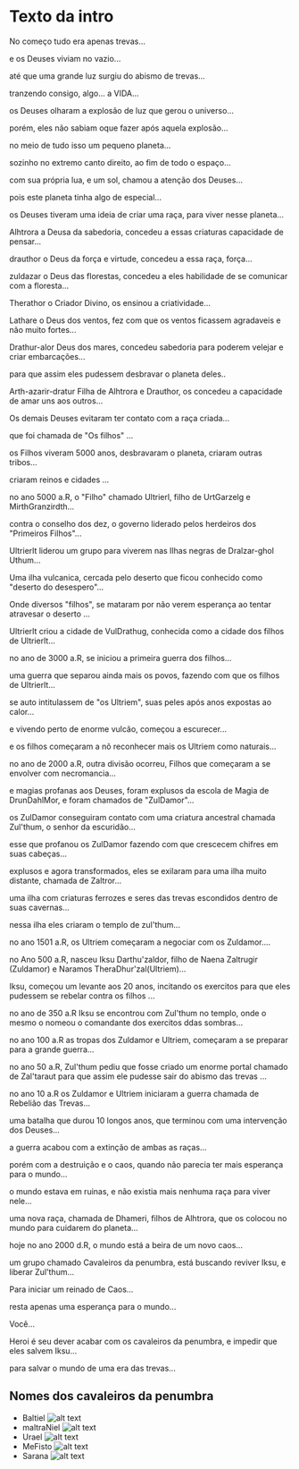 # Texto da intro

No começo tudo era apenas trevas...

e os Deuses viviam no vazio...

até que uma grande luz surgiu do abismo de trevas...

tranzendo consigo, algo... a VIDA...

os Deuses olharam a explosão de luz que gerou o universo...

porém, eles não sabiam oque fazer após aquela explosão...

no meio de tudo isso um pequeno planeta...

sozinho no extremo canto direito, ao fim de todo o espaço...

com sua própria lua, e um sol, chamou a atenção dos Deuses...

pois este planeta tinha algo de especial...

os Deuses tiveram uma ideia de criar uma raça, para viver nesse planeta...

Alhtrora a Deusa da sabedoria, concedeu a essas criaturas capacidade de pensar...

drauthor o Deus da força e virtude, concedeu a essa raça, força... 

zuldazar o Deus das florestas, concedeu a eles habilidade de se comunicar com a floresta...

Therathor o Criador Divino, os ensinou a criatividade... 

Lathare o Deus dos ventos, fez com que os ventos ficassem agradaveis e não muito fortes...

Drathur-alor Deus dos mares, concedeu sabedoria para poderem velejar e criar embarcações...

para que assim eles pudessem desbravar o planeta deles..

Arth-azarir-dratur Filha de Alhtrora e Drauthor, os concedeu a capacidade de amar uns aos outros...

Os demais Deuses evitaram ter contato com a raça criada...

que foi chamada de "Os filhos" ...

os Filhos viveram 5000 anos, desbravaram o planeta, criaram outras tribos...

criaram reinos e cidades ...

no ano 5000 a.R, o "Filho" chamado Ultrierl, filho de UrtGarzelg e MirthGranzirdth...

contra o conselho dos dez, o governo liderado pelos herdeiros dos "Primeiros Filhos"...

Ultrierlt liderou um grupo para viverem nas Ilhas negras de Dralzar-ghol Uthum...

Uma ilha vulcanica, cercada pelo deserto que ficou conhecido como "deserto do desespero"...

Onde diversos "filhos", se mataram por não verem esperança ao tentar atravesar o deserto ...

Ultrierlt criou a cidade de VulDrathug, conhecida como a cidade dos filhos de Ultrierlt...

no ano de 3000 a.R, se iniciou a primeira guerra dos filhos...

uma guerra que separou ainda mais os povos, fazendo com que os filhos de Ultrierlt...

se auto intitulassem de "os Ultriem", suas peles após anos expostas ao calor...

e vivendo perto de enorme vulcão, começou a escurecer...

e os filhos começaram a nõ reconhecer mais os Ultriem como naturais...

no ano de 2000 a.R, outra divisão ocorreu, Filhos que começaram a se envolver com necromancia...

e magias profanas aos Deuses, foram explusos da escola de Magia de DrunDahlMor, e foram chamados de "ZulDamor"...

os ZulDamor conseguiram contato com uma criatura ancestral chamada Zul'thum, o senhor da escuridão...

esse que profanou os ZulDamor fazendo com que crescecem chifres em suas cabeças...

explusos e agora transformados, eles se exilaram para uma ilha muito distante, chamada de Zaltror...

uma ilha com criaturas ferrozes e seres das trevas escondidos dentro de suas cavernas...

nessa ilha eles criaram o templo de zul'thum...

no ano 1501 a.R, os Ultriem começaram a negociar com os Zuldamor....

no Ano 500 a.R, nasceu Iksu Darthu'zaldor, filho de Naena Zaltrugir (Zuldamor) e Naramos TheraDhur'zal(Ultriem)...

Iksu, começou um levante aos 20 anos, incitando os exercitos para que eles pudessem se rebelar contra os filhos ...

no ano de 350 a.R Iksu se encontrou com Zul'thum no templo, onde o mesmo o nomeou o comandante dos exercitos ddas sombras...

no ano 100 a.R as tropas dos Zuldamor e Ultriem, começaram a se preparar para a grande guerra...

no ano 50 a.R, Zul'thum pediu que fosse criado um enorme portal chamado de Zal'taraut para que assim ele pudesse sair do abismo das trevas ...

no ano 10 a.R os Zuldamor e Ultriem iniciaram a guerra chamada de Rebelião das Trevas...

uma batalha que durou 10 longos anos, que terminou com uma intervenção dos Deuses...

a guerra acabou com a extinção de ambas as raças...

porém com a destruição e o caos, quando não parecia ter mais esperança para o mundo...

o mundo estava em ruinas, e não existia mais nenhuma raça para viver nele...

uma nova raça, chamada de Dhameri, filhos de Alhtrora, que os colocou no mundo para cuidarem do planeta...

hoje no ano 2000 d.R, o mundo está a beira de um novo caos...

um grupo chamado Cavaleiros da penumbra, está buscando reviver Iksu, e liberar Zul'thum...

Para iniciar um reinado de Caos...

resta apenas uma esperança para o mundo... 

Você... 

Heroi é seu dever acabar com os cavaleiros da penumbra, e impedir que eles salvem Iksu... 

para salvar o mundo de uma era das trevas... 



## Nomes dos cavaleiros da penumbra

- Baltiel
    ![alt text](image.png)
- maltraNiel
    ![alt text](image-1.png)
- Urael
    ![alt text](image-2.png)
- MeFisto
    ![alt text](image-3.png)
- Sarana
    ![alt text](image-4.png)


